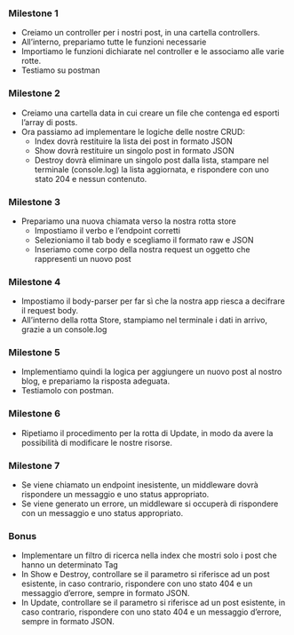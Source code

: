 ### Milestone 1
- Creiamo un controller per i nostri post, in una cartella controllers.
- All’interno, prepariamo tutte le funzioni necessarie 
- Importiamo le funzioni dichiarate nel controller e le associamo alle varie rotte.
- Testiamo su postman 


### Milestone 2 
- Creiamo una cartella data  in cui creare un file che contenga ed esporti l’array di posts.
- Ora passiamo ad implementare le logiche delle nostre CRUD:
  - Index dovrà restituire la lista dei post in formato JSON
  - Show dovrà restituire un singolo post in formato JSON
  - Destroy dovrà eliminare un singolo post dalla lista, stampare nel terminale (console.log) la lista aggiornata, e rispondere con uno stato 204 e nessun contenuto.



### Milestone 3 
- Prepariamo una nuova chiamata verso la nostra rotta store
  - Impostiamo il verbo e l’endpoint corretti
  - Selezioniamo il tab body e scegliamo il formato raw e JSON
  - Inseriamo come corpo della nostra request un oggetto che rappresenti un nuovo post

### Milestone 4 
- Impostiamo il body-parser per far sì che la nostra app riesca a decifrare il request body.
- All’interno della rotta Store, stampiamo nel terminale i dati in arrivo, grazie a un console.log


### Milestone 5 
- Implementiamo quindi la logica per aggiungere un nuovo post al nostro blog, e prepariamo la risposta adeguata.
- Testiamolo con postman.

### Milestone 6 
- Ripetiamo il procedimento per la rotta di Update, in modo da avere la possibilità di modificare le nostre risorse.

### Milestone 7
- Se viene chiamato un endpoint inesistente, un middleware dovrà rispondere un messaggio e uno status appropriato.
- Se viene generato un errore, un middleware si occuperà di rispondere con un messaggio e uno status appropriato.

### Bonus 
- Implementare un filtro di ricerca nella index che mostri solo i post che hanno un determinato Tag
- In Show e Destroy, controllare se il parametro si riferisce ad un post esistente, in caso contrario, rispondere con uno stato 404 e un messaggio d’errore, sempre in formato JSON.
- In Update, controllare se il parametro si riferisce ad un post esistente, in caso contrario, rispondere con uno stato 404 e un messaggio d’errore, sempre in formato JSON.
